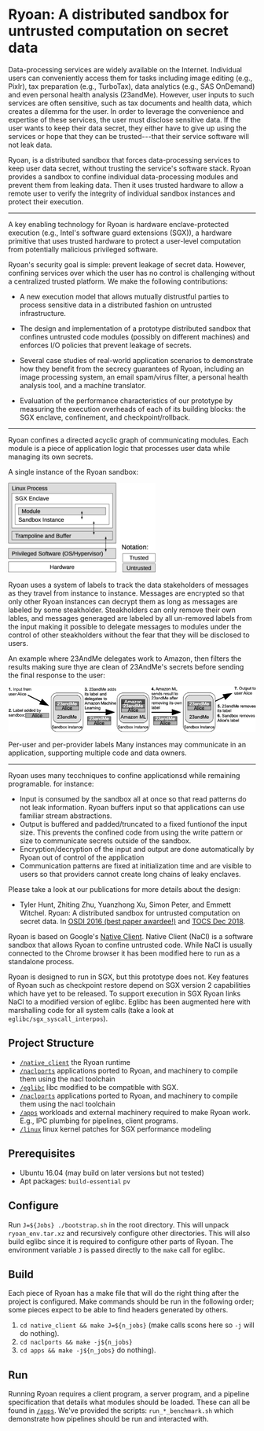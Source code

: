 Ryoan: A distributed sandbox for untrusted computation on secret data
=====================================================================

Data-processing services are widely available on the Internet.  Individual users
can conveniently access them for tasks including image editing (e.g., Pixlr),
tax preparation (e.g., TurboTax), data analytics (e.g., SAS OnDemand) and even
personal health analysis (23andMe).  However, user inputs to such services are
often sensitive, such as tax documents and health data, which creates a dilemma
for the user. In order to leverage the convenience and expertise of these
services, the user must disclose sensitive data.  If the user wants to keep
their data secret, they either have to give up using the services or hope that
they can be trusted---that their service software will not leak data.

Ryoan, is a distributed sandbox that forces data-processing services to keep
user data secret, without trusting the service's software stack.  Ryoan provides
a sandbox to confine individual data-processing modules and prevent them from
leaking data. Then it uses trusted hardware to allow a remote user to verify the
integrity of individual sandbox instances and protect their execution.

-------------------------------------------------------------------------------

A key enabling technology for Ryoan is hardware enclave-protected execution
(e.g., Intel's software guard extensions (SGX)), a hardware primitive that uses
trusted hardware to protect a user-level computation from potentially malicious
privileged software.

Ryoan's security goal is simple: prevent leakage of secret data. However,
  confining services over which the user has no control is challenging without a
  centralized trusted platform.  We make the following contributions:

 * A new execution model that allows mutually distrustful parties to process
 sensitive data in a distributed fashion on untrusted infrastructure.

 * The design and implementation of a prototype distributed sandbox that
 confines untrusted code modules (possibly on different machines) and enforces
 I/O policies that prevent leakage of secrets.

 * Several case studies of real-world application scenarios to demonstrate how
 they benefit from the secrecy guarantees of Ryoan, including an image processing
 system, an email spam/virus filter, a personal health analysis tool, and a
 machine translator.

 * Evaluation of the performance characteristics of our prototype by measuring
 the execution overheads of each of its building blocks: the SGX enclave,
 confinement, and checkpoint/rollback.

-------------------------------------------------------------------------------

Ryoan confines a directed acyclic graph of communicating modules. Each module is
a piece of application logic that processes user data while managing its own secrets.

A single instance of the Ryoan sandbox:

<img src="images/softstack.png" alt="a single Ryoan instance" width="300">

Ryoan uses a system of labels to track the data stakeholders of messages as they
travel from instance to instance. Messages are encrypted so that only other
Ryoan instances can decrypt them as long as messages are labeled by some
steakholder. Steakholders can only remove their own lables, and messages generaged
are labeled by all un-removed labels from the input making it possible
to delegate messages to modules under the control of other steakholders
without the fear that they will be disclosed to users.

An example where 23AndMe delegates work to Amazon, then filters the results
making sure thye are clean of 23AndMe's secrets before sending the final
response to the user:

<img src="images/dist-ref-mon.png" alt="a single Ryoan instance" width="600">

Per-user and per-provider labels Many instances may communicate in an
application, supporting multiple code and data owners.

--------------------------------------------------------------------------------

Ryoan uses many tecchniques to confine applicationsd while remaining programable.
for instance:
  * Input is consumed by the sandbox all at once so that read patterns do not leak
    information. Ryoan buffers input so that applications can use familiar stream
    abstractions.
  * Output is buffered and padded/truncated to a fixed funtionof the input size.
    This prevents the confined code from using the write pattern or size to
    communicate secrets outside of the sandbox.
  * Encryption/decryption of the input and output are done automatically by Ryoan
    out of control of the application
  * Communication patterns are fixed at initialization time and are visible to
    users so that providers cannot create long chains of leaky enclaves.

Please take a look at our publications for more details about the design:
 * Tyler Hunt, Zhiting Zhu, Yuanzhong Xu, Simon Peter, and Emmett Witchel.
 Ryoan: A distributed sandbox for untrusted computation on secret data. In
 [OSDI 2016 (best paper awardee!)](https://www.usenix.org/conference/osdi16/technical-sessions/presentation/hunt)
 and [TOCS Dec 2018](https://dl.acm.org/doi/10.1145/3231594).

Ryoan is based on Google's
[Native Client](https://developer.chrome.com/native-client). Native Client
(NaCl) is a software sandbox that allows Ryoan to confine untrusted code. While
NaCl is usually connected to the Chrome browser it has been modified here to run
as a standalone process.

Ryoan is designed to run in SGX, but this prototype does not. Key features of
Ryoan such as checkpoint restore depend on SGX version 2 capabilities which have
yet to be released. To support execution in SGX Ryoan links NaCl to a modified
version of eglibc. Eglibc has been augmented here with marshalling code for all
system calls (take a look at `eglibc/sgx_syscall_interpos`).

Project Structure
-----------------
 - [`/native_client`](native_client) the Ryoan runtime
 - [`/naclports`](naclports) applications ported to Ryoan, and machinery to
 compile them using the nacl toolchain
 - [`/eglibc`](eglibc) libc modified to be compatible with SGX.
 - [`/naclports`](naclports) applications ported to Ryoan, and machinery to
 compile them using the nacl toolchain
 - [`/apps`](apps) workloads and external machinery required to make Ryoan work.
 E.g., IPC plumbing for pipelines, client programs.
 - [`/linux`](linux) linux kernel patches for SGX performance modeling

Prerequisites
--------------
  - Ubuntu 16.04 (may build on later versions but not tested)
  - Apt packages: `build-essential` `pv`

Configure
----------
Run `J=${Jobs} ./bootstrap.sh` in the root directory. This will unpack
`ryoan_env.tar.xz` and recursively configure other directories. This will also
build eglibc since it is required to configure other parts of Ryoan. The
environment variable `J` is passed directly to the `make` call for eglibc.

Build
-----
Each piece of Ryoan has a make file that will do the right thing after the
project is configured. Make commands should be run in the following order; some
pieces expect to be able to find headers generated by others.
  1. `cd native_client && make J=${n_jobs}` (make calls scons here so `-j` will
     do nothing).
  2. `cd naclports && make -j${n_jobs}`
  2. `cd apps && make -j${n_jobs}`
     do nothing).

Run
---
Running Ryoan requires a client program, a server program, and a pipeline
specification that details what modules should be loaded. These can all be found
in [`/apps`](apps). We've provided the scripts: `run_*_benchmark.sh` which
demonstrate how pipelines should be run and interacted with.
